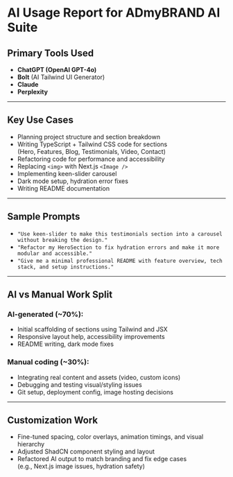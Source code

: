 # AI Usage Report for ADmyBRAND AI Suite

## Primary Tools Used
- **ChatGPT (OpenAI GPT-4o)**
- **Bolt** (AI Tailwind UI Generator)
- **Claude**
- **Perplexity**

---

## Key Use Cases

- Planning project structure and section breakdown  
- Writing TypeScript + Tailwind CSS code for sections  
  (Hero, Features, Blog, Testimonials, Video, Contact)  
- Refactoring code for performance and accessibility  
- Replacing `<img>` with Next.js `<Image />`  
- Implementing keen-slider carousel  
- Dark mode setup, hydration error fixes  
- Writing README documentation  

---

## Sample Prompts

- `"Use keen-slider to make this testimonials section into a carousel without breaking the design."`
- `"Refactor my HeroSection to fix hydration errors and make it more modular and accessible."`
- `"Give me a minimal professional README with feature overview, tech stack, and setup instructions."`

---

## AI vs Manual Work Split

### AI-generated (~70%):
- Initial scaffolding of sections using Tailwind and JSX  
- Responsive layout help, accessibility improvements  
- README writing, dark mode fixes  

### Manual coding (~30%):
- Integrating real content and assets (video, custom icons)  
- Debugging and testing visual/styling issues  
- Git setup, deployment config, image hosting decisions  

---

## Customization Work

- Fine-tuned spacing, color overlays, animation timings, and visual hierarchy  
- Adjusted ShadCN component styling and layout  
- Refactored AI output to match branding and fix edge cases  
  (e.g., Next.js image issues, hydration safety)

